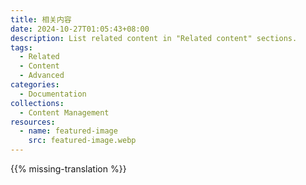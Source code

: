 ```yaml
---
title: 相关内容
date: 2024-10-27T01:05:43+08:00
description: List related content in "Related content" sections.
tags:
  - Related
  - Content
  - Advanced
categories:
  - Documentation
collections:
  - Content Management
resources:
  - name: featured-image
    src: featured-image.webp
---
```


{{% missing-translation %}}

